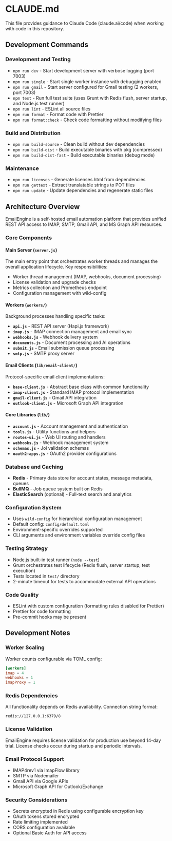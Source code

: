 # CLAUDE.md

This file provides guidance to Claude Code (claude.ai/code) when working with code in this repository.

## Development Commands

### Development and Testing
- `npm run dev` - Start development server with verbose logging (port 7003)
- `npm run single` - Start single worker instance with debugging enabled
- `npm run gmail` - Start server configured for Gmail testing (2 workers, port 7003)
- `npm test` - Run full test suite (uses Grunt with Redis flush, server startup, and Node.js test runner)
- `npm run lint` - ESLint all source files
- `npm run format` - Format code with Prettier
- `npm run format:check` - Check code formatting without modifying files

### Build and Distribution  
- `npm run build-source` - Clean build without dev dependencies
- `npm run build-dist` - Build executable binaries with pkg (compressed)
- `npm run build-dist-fast` - Build executable binaries (debug mode)

### Maintenance
- `npm run licenses` - Generate licenses.html from dependencies
- `npm run gettext` - Extract translatable strings to POT files
- `npm run update` - Update dependencies and regenerate static files

## Architecture Overview

EmailEngine is a self-hosted email automation platform that provides unified REST API access to IMAP, SMTP, Gmail API, and MS Graph API resources.

### Core Components

#### Main Server (`server.js`)
The main entry point that orchestrates worker threads and manages the overall application lifecycle. Key responsibilities:
- Worker thread management (IMAP, webhooks, document processing)
- License validation and upgrade checks
- Metrics collection and Prometheus endpoint
- Configuration management with wild-config

#### Workers (`workers/`)
Background processes handling specific tasks:
- **`api.js`** - REST API server (Hapi.js framework)  
- **`imap.js`** - IMAP connection management and email sync
- **`webhooks.js`** - Webhook delivery system
- **`documents.js`** - Document processing and AI operations
- **`submit.js`** - Email submission queue processing
- **`smtp.js`** - SMTP proxy server

#### Email Clients (`lib/email-client/`)
Protocol-specific email client implementations:
- **`base-client.js`** - Abstract base class with common functionality
- **`imap-client.js`** - Standard IMAP protocol implementation
- **`gmail-client.js`** - Gmail API integration
- **`outlook-client.js`** - Microsoft Graph API integration

#### Core Libraries (`lib/`)
- **`account.js`** - Account management and authentication
- **`tools.js`** - Utility functions and helpers
- **`routes-ui.js`** - Web UI routing and handlers  
- **`webhooks.js`** - Webhook management system
- **`schemas.js`** - Joi validation schemas
- **`oauth2-apps.js`** - OAuth2 provider configurations

### Database and Caching
- **Redis** - Primary data store for account states, message metadata, queues
- **BullMQ** - Job queue system built on Redis
- **ElasticSearch** (optional) - Full-text search and analytics

### Configuration System
- Uses `wild-config` for hierarchical configuration management
- Default config: `config/default.toml`
- Environment-specific overrides supported
- CLI arguments and environment variables override config files

### Testing Strategy
- Node.js built-in test runner (`node --test`)
- Grunt orchestrates test lifecycle (Redis flush, server startup, test execution)
- Tests located in `test/` directory
- 2-minute timeout for tests to accommodate external API operations

### Code Quality
- ESLint with custom configuration (formatting rules disabled for Prettier)
- Prettier for code formatting
- Pre-commit hooks may be present

## Development Notes

### Worker Scaling
Worker counts configurable via TOML config:
```toml
[workers]
imap = 4
webhooks = 1
imapProxy = 1
```

### Redis Dependencies
All functionality depends on Redis availability. Connection string format:
```
redis://127.0.0.1:6379/8
```

### License Validation
EmailEngine requires license validation for production use beyond 14-day trial. License checks occur during startup and periodic intervals.

### Email Protocol Support
- IMAP4rev1 via ImapFlow library
- SMTP via Nodemailer
- Gmail API via Google APIs
- Microsoft Graph API for Outlook/Exchange

### Security Considerations
- Secrets encrypted in Redis using configurable encryption key
- OAuth tokens stored encrypted
- Rate limiting implemented
- CORS configuration available
- Optional Basic Auth for API access